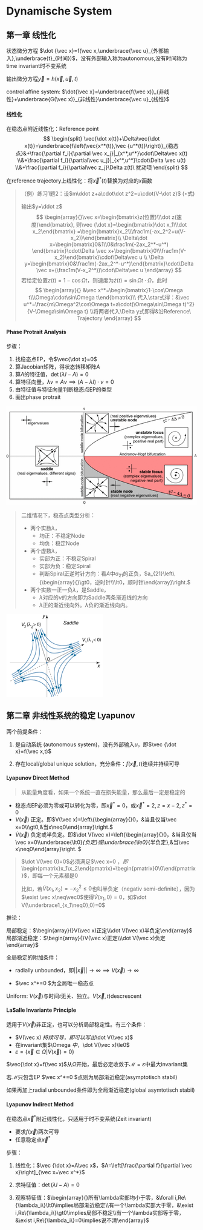 # Dynamische System

## 第一章 线性化

状态微分方程 $\dot {\vec x}=f(\vec x,\underbrace{\vec u}_{外部输入},\underbrace{t}_{时间})$，没有外部输入称为autonomous,没有时间称为time invariant时不变系统

输出微分方程$\vec y=h(\vec x,\vec u,t)$

control affine system: $\dot{\vec x}=\underbrace{f(\vec x)}_{非线性}+\underbrace{G(\vec x)}_{非线性}\underbrace{\vec u}_{线性}$

#### 线性化

在稳态点附近线性化：Reference point
$$
\begin{split}
\vec{\dot x(t)}+\Delta\vec{\dot x(t)}=\underbrace{f\left(\vec{x^*(t)},\vec {u^*(t)}\right)}_{稳态点}&+\frac{\partial f_i}{\partial \vec x_j}|_{x^*,u^*}\cdot\Delta\vec x(t)
\\&+\frac{\partial f_i}{\partial\vec u_j}|_{x^*,u^*}\cdot\Delta \vec u(t)
\\&+\frac{\partial f_i}{\partial\vec z_j}\Delta z(t)\ 扰动项
\end{split}
$$

在reference trajectory上线性化：将$\vec x^*(t)$替换为对应的$x$函数

> （例）练习1题2：设$m\ddot z+a\cdot\dot z^2=u\cdot(V-\dot z)$ ($\star$式)
>
> 输出$y=\ddot z$
> $$
> \begin{array}{}\vec x=\begin{bmatrix}z(位置)\\\dot z(速度)\end{bmatrix},
> 则\vec {\dot x}=\begin{bmatrix}\dot x_1\\\dot x_2\end{bmatrix}
> =\begin{bmatrix}x_2\\\frac1m(-ax_2^2+u(V-x_2))\end{bmatrix}\\
> \Delta\dot x=\begin{bmatrix}0&1\\0&\frac1m(-2ax_2^*-u^*) \end{bmatrix}\cdot\Delta \vec x+\begin{bmatrix}0\\\frac1m(V-x_2)\end{bmatrix}\cdot\Delta\vec u
> \\
> \Delta y=\begin{bmatrix}0&\frac1m(-2ax_2^*-u^*)\end{bmatrix}\cdot\Delta \vec x+(\frac1m(V-x_2^*))\cdot\Delta\vec u
> \end{array}
> $$
> 若给定位置$z(t)=1-\cos\Omega t$，则速度为$\dot z(t)=\sin\Omega t\cdot\Omega$，此时
> $$
> \begin{array}{}
> &\vec x^*=\begin{bmatrix}1-\cos\Omega t\\\Omega\cdot\sin\Omega t\end{bmatrix}\\
> 代入\star式得：&\vec u^*=\frac{m\Omega^2\cos\Omega t+a\cdot(\Omega\sin\Omega t)^2}{V-\Omega\sin\Omega t}
> \\将两者代入\Delta y式即得&沿Reference\ Trajectory
> \end{array}
> $$

#### Phase Protrait Analysis

步骤：

1. 找稳态点EP，令$\vec{\dot x}=0$
2. 算Jacobian矩阵，得状态转移矩阵$A$
3. 算$A$的特征值，$\det(\lambda I-A)=0$
4. 算特征向量，$\lambda\nu=A\nu\implies(A-\lambda I)\cdot\nu=0$
5. 由特征值与特征向量判断稳态点EP的类型
6. 画出phase protrait

<img src="img/800px-Equilibrium_figure_summary_2d.gif" alt="2D characterise equilibrium point" style="zoom: 80%;" />

> 二维情况下，稳态点类型分析：
>
> * 两个实数$\lambda$，
>   * 均正：不稳定Node
>   * 均负：稳定Node
> * 两个虚数$\lambda$，
>   * 实部为正：不稳定Spiral
>   * 实部为负：稳定Spiral
>   * 判断Spiral正逆时针方向：看$A$中$a_{21}$的正负，$a_{21}\left\{\begin{array}{}\gt0，逆时针\\\lt0，顺时针\end{array}\right.$
> * 两个实数一正一负$\lambda$，是Saddle，
>   * $\lambda$对应的$\nu$的方向即为Saddle两条渐近线的方向
>   * $\lambda$正的渐近线向外。$\lambda$负的渐近线向内。

<img src="img/saddle.PNG" style="zoom: 25%;" />

## 第二章 非线性系统的稳定 Lyapunov

两个前提条件：

1. 是自动系统 (autonomous system)，没有外部输入$u$，即$\vec {\dot x}=f(\vec x,t)$

2. 存在local/global unique solution，充分条件：$f(\vec x,t)$连续并持续可导

#### Lyapunov Direct Method

> 从能量角度看，如果一个系统一直在损失能量，那么最后一定是稳定的

* 稳态点EP必须为零或可以转化为零，即$\vec x^*=0$，或$\vec x^*=2,z=x-2,z^*=0$
* $V(\vec x)$ 正定。即$V(\vec x)=\left\{\begin{array}{}0，&当且仅当\vec x=0\\\gt0,&当x\neq0\end{array}\right.$
* $\dot V(\vec x)$ 负定或半负定。即$\dot V(\vec x)=\left\{\begin{array}{}0，&当且仅当\vec x=0\\\underbrace{\lt0}_{负定}或\underbrace{\le0}_{半负定},&当\vec x\neq0\end{array}\right. $

> $\dot V(\vec 0)=0$必须满足$\vec x=0 $，即$\begin{pmatrix}x_1\\x_2\end{pmatrix}=\begin{pmatrix}0\\0\end{pmatrix}$，即每一个元素都是0
>
> 比如，若$\dot V(x_1,x_2)=-x_2^2\le0$也叫半负定（negativ semi-definite），因为$\exist \vec x\neq\vec0$使得$\dot V(x_1,0)=0$，如$\dot V(\underbrace1_{x_1\neq0},0)=0$

推论：

局部稳定：$\begin{array}{}V(\vec x)正定\\\dot V(\vec x)半负定\end{array}$ 局部渐近稳定：$\begin{array}{}V(\vec x)正定\\\dot V(\vec x)负定\end{array}$

全局稳定的附加条件：

* radially unbounded，即$||\vec x||\to\infty\implies V(\vec x)\to\infty$

* $\vec x^*=0 $为全局唯一稳态点

Uniform: $V(\vec x)$与时间$t$无关、独立。$V(\vec x,t)$descrescent

#### LaSalle Invariante Principle

适用于$V(\vec x)$非正定，也可以分析局部稳定性。有三个条件：

* $V(\vec x) $持续可导，即可以写出$\dot V(\vec x)$
* 在invariant集$\Omega $中，$\dot V(\vec x)\le0$
* $\varepsilon=\{\vec x\in\Omega|\dot V(\vec x)=0\}$

$\vec{\dot x}=f(\vec x)$从$\Omega$开始，最后必定收敛于$\mathcal M=\varepsilon$中最大invariant集

若$\mathcal M$只包含EP $\vec x^*=0 $点则为局部渐近稳定(asymptotisch stabil)

如果再加上radial unbounded条件即为全局渐近稳定(global asymtotisch stabil)

#### Lyapunov Indirect Method

在稳态点$\vec x^*$附近线性化，只适用于时不变系统(Zeit invariant)

* 要求$f(\vec x)$两次可导
* 任意稳定点$\vec x^*$

步骤：

1. 线性化：$\vec {\dot x}=A\vec x$，$A=\left[\frac{\partial f}{\partial \vec x}\right]_{\vec x=\vec x^*}$

2. 求特征值：$\det(\lambda I-A)=0$

3. 观察特征值：$\begin{array}{}所有\lambda实部均小于零，&\forall i,Re\{\lambda_i\}\lt0\implies局部渐近稳定\\有一个\lambda实部大于零，&\exist i,Re\{\lambda_i\}\gt0\implies局部不稳定\\有一个\lambda实部等于零，&\exist i,Re\{\lambda_i\}=0\implies说不清\end{array}$